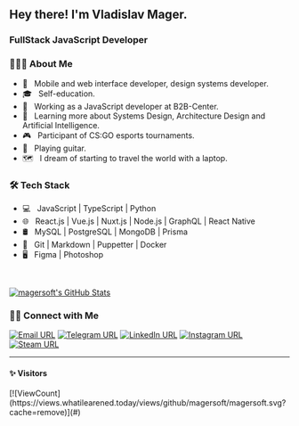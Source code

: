 <h2> Hey there! I'm Vladislav Mager.</h2>
<h3> FullStack JavaScript Developer </h3>

<h3>👨🏻‍💻 About Me </h3>

- 🤔 &nbsp; Mobile and web interface developer, design systems developer.
- 🎓 &nbsp; Self-education.
- 💼 &nbsp; Working as a JavaScript developer at B2B-Center.
- 🌱 &nbsp; Learning more about Systems Design, Architecture Design and Artificial Intelligence.
- 🎮 &nbsp; Participant of CS:GO esports tournaments.
- 🎸 &nbsp; Playing guitar.
- 🗺 &nbsp; I dream of starting to travel the world with a laptop.

<h3>🛠 Tech Stack</h3>

- 💻 &nbsp; JavaScript | TypeScript | Python
- 🌐 &nbsp; React.js | Vue.js | Nuxt.js | Node.js | GraphQL | React Native
- 🛢 &nbsp; MySQL | PostgreSQL | MongoDB | Prisma
- 🔧 &nbsp; Git | Markdown | Puppetter | Docker
- 🖥 &nbsp; Figma | Photoshop

<br/>

[![magersoft's GitHub Stats](https://github-readme-stats.vercel.app/api?username=magersoft&show_icons=true)](https://github.com/magersoft)

<h3> 🤝🏻 Connect with Me </h3>

[![Email URL](https://img.shields.io/twitter/url?label=email&logo=gmail&style=social&url=http%3A%2F%2Fmailto%3Amagervlad%40yandex.ru)](mailto:magervlad@yandex.ru)
[![Telegram URL](https://img.shields.io/twitter/url?label=Telegram&logo=telegram&style=social&url=https%3A%2F%2Ft.me%2Fmagersoft)](https://t.me/magersoft)
[![LinkedIn URL](https://img.shields.io/twitter/url?label=LinkedIn&logo=linkedin&style=social&url=https%3A%2F%2Fwww.linkedin.com%2Fin%2Fvladislav-mager-74231a198)](https://linkedin.com/in/vladislav-mager-74231a198)
[![Instagram URL](https://img.shields.io/twitter/url?label=Instagram&logo=Instagram&style=social&url=https%3A%2F%2Finstagram.com%2Fmagersoft)](https://instagram.com/magersoft)
[![Steam URL](https://img.shields.io/twitter/url?label=Steam&logo=steam&style=social&url=https%3A%2F%2Fsteamcommunity.com%2Fid%2Fmagesoft)](https://steamcommunity.com/id/ismlhbb)

---

<h4> ✨ Visitors </h4>
[![ViewCount](https://views.whatilearened.today/views/github/magersoft/magersoft.svg?cache=remove)](#)
